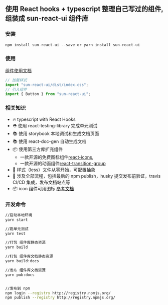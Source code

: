 ## 使用 React hooks + typescript 整理自己写过的组件, 组装成 sun-react-ui 组件库

### 安装

```javascript
npm install sun-react-ui --save or yarn install sun-react-ui
```

### 使用

[组件使用文档](https://jgchenu.github.io/sun-react-ui)

```javascript
// 加载样式
import "sun-react-ui/dist/index.css";
// 引入组件
import { Button } from "sun-react-ui";
```

### 相关知识

- 🔥 typescript with React Hooks
- ⛑️ 使用 react-testing-library 完成单元测试
- 📚 使用 storybook 本地调试和生成文档页面
- 📚 使用 react-doc-gen 自动生成文档
- 📦 使用第三方库扩充组件
  - 一款开源的免费图标组件[react-icons](https://github.com/react-icons/react-icons),
  - 一款开源的动画组件[react-transition-group](https://github.com/reactjs/react-transition-group)
- 🌹 样式（less）文件从零开始，可配置抽象
- 🎉 涉及全部流程，包括最后的 npm publish，husky 提交发布前验证，travis CI/CD 集成，发布文档站点等
- 📦 icon 组件可用图标 [参考文档](https://react-icons.netlify.com/#/)

### 开发命令

```bash
//启动本地环境
yarn start

//跑单元测试
yarn test

//打包 组件库静态资源
yarn build

//打包 组件库文档静态资源
yarn build:docs

//发布 组件库文档资源
yarn pub:docs


//发布到 npm
npm login --registry http://registry.npmjs.org/
npm publish --registry http://registry.npmjs.org/
```
